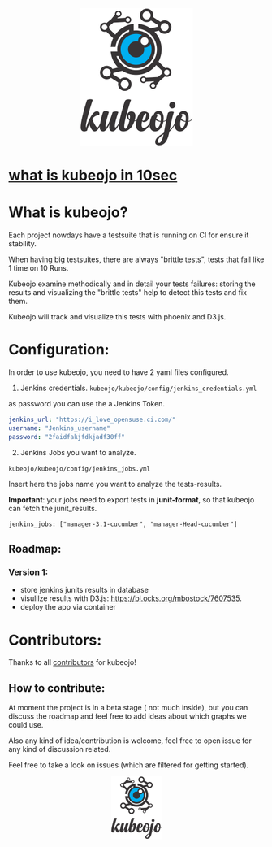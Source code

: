 <p align="center"><img src="help/logo/logo_official.png"></p>

# [what is kubeojo in 10sec](help/README.md)

# What is kubeojo?

Each project nowdays have a testsuite that is running on CI for ensure it stability.

When having big testsuites, there are always "brittle tests", tests that fail like 1 time on 10 Runs.

Kubeojo examine methodically and in detail your tests failures:
storing the results and  visualizing the "brittle tests" help to detect this tests and fix them.

Kubeojo will track and visualize this tests with phoenix and D3.js.



# Configuration:

In order to use kubeojo, you need to have 2 yaml files configured.

1) Jenkins credentials.
`kubeojo/kubeojo/config/jenkins_credentials.yml`

as password you can use the a Jenkins Token.
```yaml
jenkins_url: "https://i_love_opensuse.ci.com/"
username: "Jenkins_username"
password: "2faidfakjfdkjadf30ff"
```

2) Jenkins Jobs you want to analyze.

`kubeojo/kubeojo/config/jenkins_jobs.yml`

Insert here the jobs name you want to analyze the tests-results.

**Important**: your jobs need to export tests in **junit-format**, so that kubeojo can fetch the junit_results.

```ỳaml
jenkins_jobs: ["manager-3.1-cucumber", "manager-Head-cucumber"]
```

## Roadmap:

### Version 1:

- store jenkins junits results in database
- visulilze results with D3.js: https://bl.ocks.org/mbostock/7607535.
- deploy the app via container

# Contributors:

Thanks to all [contributors](https://github.com/MalloZup/kubeojo/graphs/contributors) for kubeojo! 

## How to contribute:

At moment the project is in a beta stage ( not much inside), but you can discuss the roadmap and feel free to add ideas about which graphs we could use.

Also any kind of idea/contribution is welcome, feel free to open issue for any kind of discussion related.

Feel free to take a look on issues  (which are filtered for getting started).


<p align="center"><img src="help/logo/logo_small_official.png"></p>
